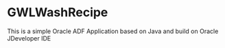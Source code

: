 # GWLWashRecipe
This is a simple Oracle  ADF Application based on Java and build on Oracle JDeveloper IDE
